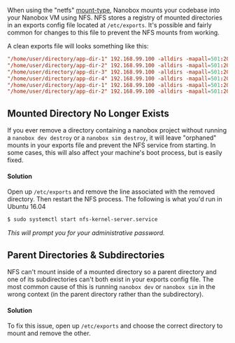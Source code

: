 When using the "netfs" [mount-type](/local-dev/nanobox-config-yml/#mount-type), Nanobox mounts your codebase into your Nanobox VM using NFS. NFS stores a registry of mounted directories in an exports config file located at `/etc/exports`. It's possible and fairly common for changes to this file to prevent the NFS mounts from working.

A clean exports file will looks something like this:

```conf
"/home/user/directory/app-dir-1" 192.168.99.100 -alldirs -mapall=501:20
"/home/user/directory/app-dir-2" 192.168.99.100 -alldirs -mapall=501:20
"/home/user/directory/app-dir-3" 192.168.99.100 -alldirs -mapall=501:20
"/home/user/directory/app-dir-4" 192.168.99.100 -alldirs -mapall=501:20
"/home/user/directory/app-dir-1" 192.168.99.100 -alldirs -mapall=501:20
"/home/user/directory/app-dir-2" 192.168.99.100 -alldirs -mapall=501:20
```

## Mounted Directory No Longer Exists
If you ever remove a directory containing a nanobox project without running a `nanobox dev destroy` or a `nanobox sim destroy`, it will leave "orphaned" mounts in your exports file and prevent the NFS service from starting. In some cases, this will also affect your machine's boot process, but is easily fixed.

#### Solution
Open up `/etc/exports` and remove the line associated with the removed directory. Then restart the NFS process. The following is what you'd run in Ubuntu 16.04

```bash
$ sudo systemctl start nfs-kernel-server.service
```

*This will prompt you for your administrative password.*

## Parent Directories & Subdirectories
NFS can't mount inside of a mounted directory so a parent directory and one of its subdirectories can't both exist in your exports config file. The most common cause of this is running `nanobox dev` or `nanobox sim` in the wrong context (in the parent directory rather than the subdirectory).

#### Solution
To fix this issue, open up `/etc/exports` and choose the correct directory to mount and remove the other.
